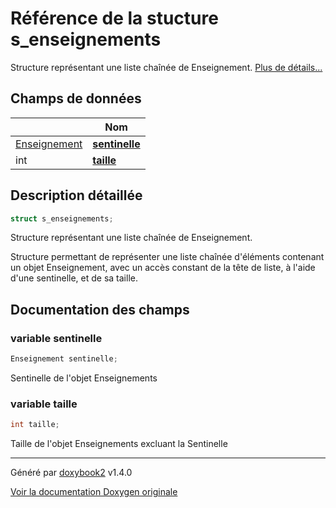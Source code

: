# Référence de la stucture s_enseignements

Structure représentant une liste chaînée de Enseignement.  [Plus de détails...](#description-détaillée)

## Champs de données

|                | Nom           |
| -------------- | -------------- |
| [Enseignement](/Classes/structs__enseignement.md) | **[sentinelle](/Classes/structs__enseignements.md#variable-sentinelle)**  |
| int | **[taille](/Classes/structs__enseignements.md#variable-taille)**  |

## Description détaillée

```c
struct s_enseignements;
```

Structure représentant une liste chaînée de Enseignement.

Structure permettant de représenter une liste chaînée d'éléments contenant un objet Enseignement, avec un accès constant de la tête de liste, à l'aide d'une sentinelle, et de sa taille.

## Documentation des champs

### variable sentinelle

```c
Enseignement sentinelle;
```

Sentinelle de l'objet Enseignements

### variable taille

```c
int taille;
```

Taille de l'objet Enseignements excluant la Sentinelle

---

Généré par [doxybook2](https://github.com/matusnovak/doxybook2) v1.4.0

[Voir la documentation Doxygen originale](https://rmihaja.github.io/BAC/doxygen/index.html)
